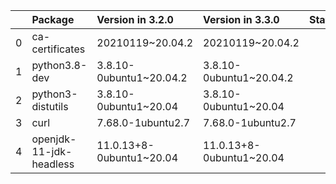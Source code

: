 <!-- markdown-link-check-disable -->

|    | Package                 | Version in 3.2.0         | Version in 3.3.0         | Status   |
|---:|:------------------------|:-------------------------|:-------------------------|:---------|
|  0 | ca-certificates         | 20210119~20.04.2         | 20210119~20.04.2         |          |
|  1 | python3.8-dev           | 3.8.10-0ubuntu1~20.04.2  | 3.8.10-0ubuntu1~20.04.2  |          |
|  2 | python3-distutils       | 3.8.10-0ubuntu1~20.04    | 3.8.10-0ubuntu1~20.04    |          |
|  3 | curl                    | 7.68.0-1ubuntu2.7        | 7.68.0-1ubuntu2.7        |          |
|  4 | openjdk-11-jdk-headless | 11.0.13+8-0ubuntu1~20.04 | 11.0.13+8-0ubuntu1~20.04 |          |